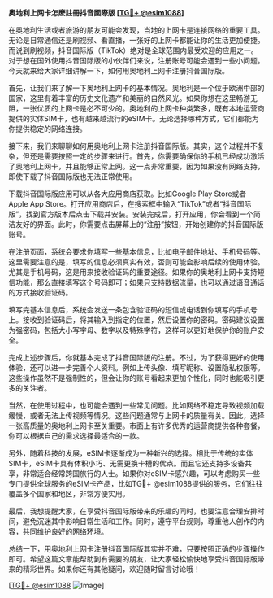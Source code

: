 **奥地利上网卡怎麽註冊抖音國際版 [[TG💪+ @esim1088](https://t.me/s/esim1088)]**

在奥地利生活或者旅游的朋友可能会发现，当地的上网卡是连接网络的重要工具。无论是日常通信还是刷视频、看直播，一张好的上网卡都能让你的生活更加便捷。而说到刷视频，抖音国际版（TikTok）绝对是全球范围内最受欢迎的应用之一。对于想在国外使用抖音国际版的小伙伴们来说，注册账号可能会遇到一些小问题。今天就来给大家详细讲解一下，如何用奥地利上网卡注册抖音国际版。

首先，让我们来了解一下奥地利上网卡的基本情况。奥地利是一个位于欧洲中部的国家，这里有着丰富的历史文化遗产和美丽的自然风光。如果你想在这里畅游无阻，一张优质的上网卡是必不可少的。奥地利的上网卡种类繁多，既有本地运营商提供的实体SIM卡，也有越来越流行的eSIM卡。无论选择哪种方式，它们都能为你提供稳定的网络连接。

接下来，我们来聊聊如何用奥地利上网卡注册抖音国际版。其实，这个过程并不复杂，但还是需要按照一定的步骤来进行。首先，你需要确保你的手机已经成功激活了奥地利上网卡，并且能够正常上网。这一点非常重要，因为如果没有网络支持，即使下载了抖音国际版也无法正常使用。

下载抖音国际版应用可以从各大应用商店获取。比如Google Play Store或者Apple App Store。打开应用商店后，在搜索框中输入“TikTok”或者“抖音国际版”，找到官方版本后点击下载并安装。安装完成后，打开应用，你会看到一个简洁友好的界面。此时，你需要点击屏幕上的“注册”按钮，开始创建你的抖音国际版账号。

在注册页面，系统会要求你填写一些基本信息，比如电子邮件地址、手机号码等。这里需要注意的是，填写的信息必须真实有效，否则可能会影响后续的使用体验。尤其是手机号码，这是用来接收验证码的重要途径。如果你的奥地利上网卡支持短信功能，那么直接填写这个号码即可；如果只支持数据流量，也可以通过语音通话的方式接收验证码。

填写完基本信息后，系统会发送一条包含验证码的短信或电话到你填写的手机号上。接收到验证码后，将其输入到指定的位置，然后设置你的密码。密码建议设置为强密码，包括大小写字母、数字以及特殊字符，这样可以更好地保护你的账户安全。

完成上述步骤后，你就基本完成了抖音国际版的注册。不过，为了获得更好的使用体验，还可以进一步完善个人资料。例如上传头像、填写昵称、设置隐私权限等。这些操作虽然不是强制性的，但会让你的账号看起来更加个性化，同时也能吸引更多的关注者。

当然，在使用过程中，也可能会遇到一些常见问题。比如网络不稳定导致视频加载缓慢，或者无法上传视频等情况。这些问题通常与上网卡的质量有关。因此，选择一张高质量的奥地利上网卡至关重要。市面上有许多优秀的运营商提供各种套餐，你可以根据自己的需求选择最适合的一款。

另外，随着科技的发展，eSIM卡逐渐成为一种新兴的选择。相比于传统的实体SIM卡，eSIM卡具有体积小巧、无需更换卡槽的优点。而且它还支持多设备共享，非常适合经常跨国旅行的人士。如果你对eSIM卡感兴趣，可以考虑购买一些专门提供全球服务的eSIM卡产品，比如TG💪+ @esim1088提供的服务，它们往往覆盖多个国家和地区，非常方便实用。

最后，我想提醒大家，在享受抖音国际版带来的乐趣的同时，也要注意合理安排时间，避免沉迷其中影响日常生活和工作。同时，遵守平台规则，尊重他人创作的内容，共同维护良好的网络环境。

总结一下，用奥地利上网卡注册抖音国际版其实并不难，只要按照正确的步骤操作即可。希望这篇文章能帮助到有需要的朋友，让大家轻松愉快地享受抖音国际版带来的精彩世界。如果你还有其他疑问，欢迎随时留言讨论哦！

[[TG💪+ @esim1088](https://t.me/s/esim1088) ![Image](https://i.postimg.cc/4NQfJmqS/Snipaste-2025-05-13-00-14-12.png)]